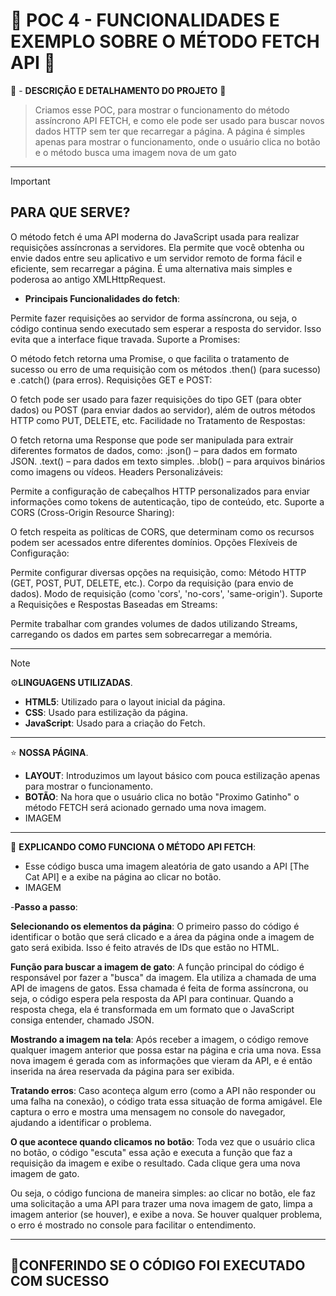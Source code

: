 # 💼 POC 4 - FUNCIONALIDADES E EXEMPLO SOBRE O MÉTODO FETCH API 💼

🤔 - **DESCRIÇÃO E DETALHAMENTO DO PROJETO** 🤔
> Criamos esse POC, para mostrar o funcionamento do método assíncrono API FETCH, e como ele pode ser usado para buscar novos dados HTTP sem ter que recarregar a página.
> A página é simples apenas para mostrar o funcionamento, onde o usuário clica no botão e o método busca uma imagem nova de um gato

--- 


> [!IMPORTANT]
> ## PARA QUE SERVE?



O método fetch é uma API moderna do JavaScript usada para realizar requisições assíncronas a servidores. Ela permite que você obtenha ou envie dados entre seu aplicativo e um servidor remoto de forma fácil e eficiente, sem recarregar a página. É uma alternativa mais simples e poderosa ao antigo XMLHttpRequest.

- **Principais Funcionalidades do fetch**:

Permite fazer requisições ao servidor de forma assíncrona, ou seja, o código continua sendo executado sem esperar a resposta do servidor. Isso evita que a interface fique travada.
Suporte a Promises:

O método fetch retorna uma Promise, o que facilita o tratamento de sucesso ou erro de uma requisição com os métodos .then() (para sucesso) e .catch() (para erros).
Requisições GET e POST:

O fetch pode ser usado para fazer requisições do tipo GET (para obter dados) ou POST (para enviar dados ao servidor), além de outros métodos HTTP como PUT, DELETE, etc.
Facilidade no Tratamento de Respostas:

O fetch retorna uma Response que pode ser manipulada para extrair diferentes formatos de dados, como:
.json() – para dados em formato JSON.
.text() – para dados em texto simples.
.blob() – para arquivos binários como imagens ou vídeos.
Headers Personalizáveis:

Permite a configuração de cabeçalhos HTTP personalizados para enviar informações como tokens de autenticação, tipo de conteúdo, etc.
Suporte a CORS (Cross-Origin Resource Sharing):

O fetch respeita as políticas de CORS, que determinam como os recursos podem ser acessados entre diferentes domínios.
Opções Flexíveis de Configuração:

Permite configurar diversas opções na requisição, como:
Método HTTP (GET, POST, PUT, DELETE, etc.).
Corpo da requisição (para envio de dados).
Modo de requisição (como 'cors', 'no-cors', 'same-origin').
Suporte a Requisições e Respostas Baseadas em Streams:

Permite trabalhar com grandes volumes de dados utilizando Streams, carregando os dados em partes sem sobrecarregar a memória.

---

> [!NOTE]
> ⚙️**LINGUAGENS UTILIZADAS**.
   - **HTML5**: Utilizado para o layout inicial da página.
   - **CSS**: Usado para estilização da página.
   - **JavaScript**: Usado para a criação do Fetch.


---

 ⭐ **NOSSA PÁGINA**.
   - **LAYOUT**: Introduzimos um layout básico com pouca estilização apenas para mostrar o funcionamento.
   - **BOTÃO**:  Na hora que o usuário clica no botão "Proximo Gatinho" o método FETCH será acionado gernado uma nova imagem.
   - IMAGEM

---

📜 **EXPLICANDO COMO FUNCIONA O MÉTODO API FETCH**:
   - Esse código busca uma imagem aleatória de gato usando a API [The Cat API] e a exibe na página ao clicar no botão.
   - IMAGEM
   
   -**Passo a passo**:

**Selecionando os elementos da página**:
O primeiro passo do código é identificar o botão que será clicado e a área da página onde a imagem de gato será exibida. Isso é feito através de IDs que estão no HTML.

**Função para buscar a imagem de gato**:
A função principal do código é responsável por fazer a "busca" da imagem. Ela utiliza a chamada de uma API de imagens de gatos. Essa chamada é feita de forma assíncrona, ou seja, o código espera pela resposta da API para continuar. Quando a resposta chega, ela é transformada em um formato que o JavaScript consiga entender, chamado JSON.

**Mostrando a imagem na tela**:
Após receber a imagem, o código remove qualquer imagem anterior que possa estar na página e cria uma nova. Essa nova imagem é gerada com as informações que vieram da API, e é então inserida na área reservada da página para ser exibida.

**Tratando erros**:
Caso aconteça algum erro (como a API não responder ou uma falha na conexão), o código trata essa situação de forma amigável. Ele captura o erro e mostra uma mensagem no console do navegador, ajudando a identificar o problema.

**O que acontece quando clicamos no botão**:
Toda vez que o usuário clica no botão, o código "escuta" essa ação e executa a função que faz a requisição da imagem e exibe o resultado. Cada clique gera uma nova imagem de gato.

Ou seja, o código funciona de maneira simples: ao clicar no botão, ele faz uma solicitação a uma API para trazer uma nova imagem de gato, limpa a imagem anterior (se houver), e exibe a nova. Se houver qualquer problema, o erro é mostrado no console para facilitar o entendimento.




---

🚀**CONFERINDO SE O CÓDIGO FOI EXECUTADO COM SUCESSO**
   -


